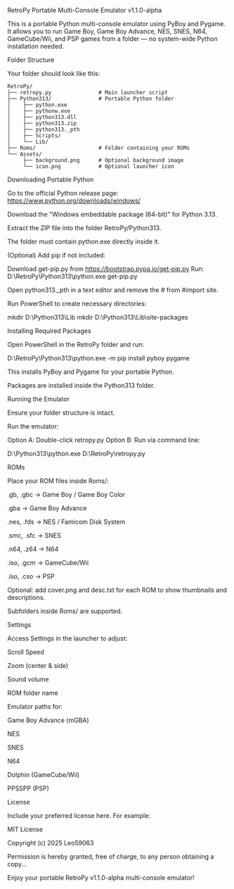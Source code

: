 RetroPy Portable Multi-Console Emulator v1.1.0-alpha

This is a portable Python multi-console emulator using PyBoy and Pygame.
It allows you to run Game Boy, Game Boy Advance, NES, SNES, N64, GameCube/Wii, and PSP games from a folder — no system-wide Python installation needed.

Folder Structure

Your folder should look like this:
```text
RetroPy/
├── retropy.py               # Main launcher script
├── Python313/               # Portable Python folder
│    ├── python.exe
│    ├── pythonw.exe
│    ├── python313.dll
│    ├── python313.zip
│    ├── python313._pth
│    ├── Scripts/
│    └── Lib/
├── Roms/                    # Folder containing your ROMs
└── Assets/
     ├── background.png      # Optional background image
     └── icon.png            # Optional launcher icon
```

Downloading Portable Python

Go to the official Python release page:
https://www.python.org/downloads/windows/

Download the "Windows embeddable package (64-bit)" for Python 3.13.

Extract the ZIP file into the folder RetroPy/Python313.

The folder must contain python.exe directly inside it.

(Optional) Add pip if not included:

Download get-pip.py from https://bootstrap.pypa.io/get-pip.py
Run: D:\RetroPy\Python313\python.exe get-pip.py


Open python313._pth in a text editor and remove the # from #import site.

Run PowerShell to create necessary directories:

mkdir D:\Python313\Lib
mkdir D:\Python313\Lib\site-packages

Installing Required Packages

Open PowerShell in the RetroPy folder and run:

D:\RetroPy\Python313\python.exe -m pip install pyboy pygame


This installs PyBoy and Pygame for your portable Python.

Packages are installed inside the Python313 folder.

Running the Emulator

Ensure your folder structure is intact.

Run the emulator:

Option A: Double-click retropy.py
Option B: Run via command line:

D:\Python313\python.exe D:\RetroPy\retropy.py

ROMs

Place your ROM files inside Roms/:

.gb, .gbc → Game Boy / Game Boy Color

.gba → Game Boy Advance

.nes, .fds → NES / Famicom Disk System

.smc, .sfc → SNES

.n64, .z64 → N64

.iso, .gcm → GameCube/Wii

.iso, .cso → PSP

Optional: add cover.png and desc.txt for each ROM to show thumbnails and descriptions.

Subfolders inside Roms/ are supported.

Settings

Access Settings in the launcher to adjust:

Scroll Speed

Zoom (center & side)

Sound volume

ROM folder name

Emulator paths for:

Game Boy Advance (mGBA)

NES

SNES

N64

Dolphin (GameCube/Wii)

PPSSPP (PSP)

License

Include your preferred license here. For example:

MIT License

Copyright (c) 2025 Leo59063

Permission is hereby granted, free of charge, to any person obtaining a copy...

Enjoy your portable RetroPy v1.1.0-alpha multi-console emulator!
